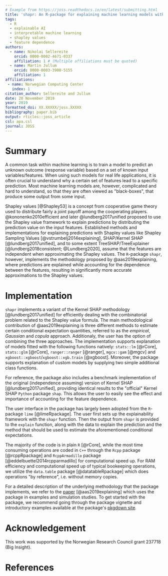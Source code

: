 ```yaml
---
# Example from https://joss.readthedocs.io/en/latest/submitting.html
title: 'shapr: An R-package for explaining machine learning models with dependence-aware Shapley values'
tags:
  - R
  - explainable AI
  - interpretable machine learning
  - shapley values
  - feature dependence
authors:
  - name: Nikolai Sellereite
    orcid: 0000-0002-4671-0337
    affiliation: 1 # (Multiple affiliations must be quoted)
  - name: Martin Jullum
    orcid: 0000-0003-3908-5155
    affiliation: 1
affiliations:
 - name: Norwegian Computing Center
   index: 1
citation_author: Sellereite and Jullum
date: 20 November 2019
year: 2019
formatted_doi: XX.XXXXX/joss.XXXXX
bibliography: paper.bib
output: rticles::joss_article
csl: apa.csl
journal: JOSS
---
```



# Summary

A common task within machine learning is to train a model to predict an unknown outcome 
(response variable) based on a set of known input variables/features.
When using such models for real life applications, it is often crucial to understand why a certain set of features lead 
to a specific prediction.
Most machine learning models are, however, complicated and hard to understand, so that they are often viewed as 
"black-boxes", that produce some output from some input.

Shapley values [@Shapley53] is a concept from cooperative game theory used to distribute fairly a joint payoff among the
cooperating players. 
@kononenko2010efficient and later @lundberg2017unified proposed to use the Shapley value framework to explain 
predictions by distributing the prediction value on the input features. 
Established methods and implementations for explaining predictions with Shapley values like Shapley 
Sampling Values [@vstrumbelj2014explaining], SHAP/Kernel SHAP [@lundberg2017unified], and to some extent 
TreeSHAP/TreeExplainer [@lundberg2018consistent; @Lundberg2020], assume that the features are independent when 
approximating the Shapley values. 
The `R`-package `shapr`, however, implements the methodology proposed by @aas2019explaining, where predictions are explained while
accounting for the dependence between the features, resulting in significantly more accurate approximations to the 
Shapley values. 



# Implementation

`shapr` implements a variant of the Kernel SHAP methodology [@lundberg2017unified] for efficiently dealing with the 
combinatorial problem related to the Shapley value formula.
The main methodological contribution of @aas2019explaining is three different methods to estimate certain conditional 
expectation quantities, referred to as the  _empirical_, _Gaussian_ and _copula_ approach. Additionaly, the user has
the option of combining the three approaches. 
The implementation supports explanation of models fitted with the following functions natively: `stats::lm` [@rCore], `stats::glm` [@rCore], 
`ranger::ranger` [@ranger], `mgcv::gam` [@mgcv] and `xgboost::xgboost`/`xgboost::xgb.train` [@xgboost]. 
Moreover, the package supports explanation of custom models by supplying two simple additional class functions.

For reference, the package also includes a benchmark implementation of the original (independence assuming) version of
Kernel SHAP [@lundberg2017unified], providing identical results to the "official" Kernel SHAP `Python` package `shap`. 
This allows the user to easily see the effect and importance of accounting for the feature dependence.

The user interface in the package has largely been adopted from the `R`-package `lime` [@limeRpackage]. 
The user first sets up the explainability framework with the `shapr` function. 
Then the output from `shapr` is provided to the `explain` function, along with the data to explain the prediction 
and the method that should be used to estimate the aforementioned conditional expectations.

The majority of the code is in plain `R` [@rCore], while the most time consuming operations are coded in `C++` 
through the `Rcpp` package [@rcppRpackage] and `RcppArmadillo` package [@eddelbuettel2014rcpparmadillo] for computational speed up. 
For RAM efficiency and computational speed up of typical bookeeping operations, we utilize the `data.table` 
package [@datatableRpackage] which does operations "by reference", i.e. without memory copies.

For a detailed description of the underlying methodology that the package implements, we refer to the 
[paper](https://arxiv.org/abs/1903.10464) [@aas2019explaining] which uses the package in examples and simulation 
studies.
To get started with the package, we recommend going through the package vignette and introductory examples
available at the package's [pkgdown site](https://norskregnesentral.github.io/shapr/). 

# Acknowledgement

This work was supported by the Norwegian Research Council grant 237718 (Big Insight).


# References
